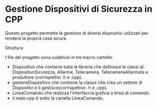 # Gestione Dispositivi di Sicurezza in CPP

Questo progetto permette la gestione di diversi dispositivi utilizzati per rendere la propria casa sicura.

Struttura 

I file del progetto sono suddivisi in tre macro cartelle:
- Dispositivo che contiene tutta la libreria che definisce le classi di: DispositivoSicurezza, Allarme, Telecamera, TelecameraAllarmata e produttore (corrispettivi .h e .cpp).
- gestoreDispositivo che contiene la classe che crea un vettore di Dispositivi e li gestisce(corrispettivo .h e .cpp).
- LineaComando che realizza l'interfaccia grafica a linea di comando.
- il main.cpp è sotto la cartella LineaComando.


